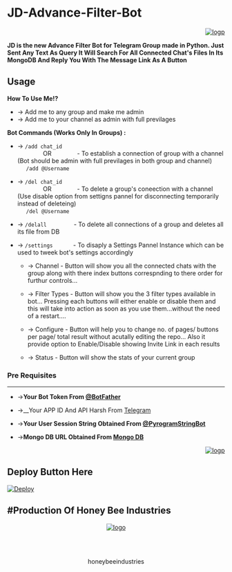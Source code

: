 # JD-Advance-Filter-Bot
<p align="right">
  <a href="https://www.t.me/thejdbot">
    <img src="https://i.ibb.co/nzFjKMD/Masterjd.png" alt="logp" border="0">
  </a>
</p>

__JD is the new Advance Filter Bot for Telegram Group made in Python. Just Sent Any Text As Query It Will Search For All Connected Chat's Files In Its MongoDB And Reply You With The Message Link As A Button__

## Usage

**__How To Use Me!?__**

* -> Add me to any group and make me admin<br>
* -> Add me to your channel as admin with full previlages

**Bot Commands (Works Only In Groups) :**


  * -> `/add chat_id`<br>
     &nbsp;&nbsp;&nbsp;&nbsp;&nbsp;&nbsp;&nbsp;&nbsp;&nbsp;&nbsp;&nbsp;&nbsp;&nbsp;&nbsp;
OR
     &nbsp;&nbsp;&nbsp;&nbsp;&nbsp;&nbsp;&nbsp;&nbsp;&nbsp;&nbsp;&nbsp;&nbsp;&nbsp;&nbsp;- To establish a connection of group with a channel (Bot should be admin with full previlages in both group and channel)<br>
    &nbsp;&nbsp;&nbsp;&nbsp;&nbsp;`/add @Username`


  * -> `/del chat_id`<br>
     &nbsp;&nbsp;&nbsp;&nbsp;&nbsp;&nbsp;&nbsp;&nbsp;&nbsp;&nbsp;&nbsp;&nbsp;&nbsp;&nbsp;
OR 
    &nbsp;&nbsp;&nbsp;&nbsp;&nbsp;&nbsp;&nbsp;&nbsp;&nbsp;&nbsp;&nbsp;&nbsp;&nbsp;&nbsp;- To delete a group's coneection with a channel (Use disable option from settigns pannel for disconnecting temporarily instead of deleteing)<br>
    &nbsp;&nbsp;&nbsp;&nbsp; `/del @Username`


  * -> `/delall`&nbsp;&nbsp;&nbsp;&nbsp;&nbsp;&nbsp;&nbsp;&nbsp;&nbsp;&nbsp;&nbsp;&nbsp;&nbsp;&nbsp;&nbsp; - To delete all connections of a group and deletes all its file from DB
  
  * -> `/settings`&nbsp;&nbsp;&nbsp;&nbsp;&nbsp;&nbsp;&nbsp;&nbsp;&nbsp;&nbsp;&nbsp; -  To disaply a Settings Pannel Instance which can be used to tweek bot's settings accordingly

    * -> Channel - Button will show you all the connected chats with the group along with there index buttons correspnding to there order for furthur controls...

    * -> Filter Types - Button will show you the 3 filter types available in bot... Pressing each buttons will either enable or disable them and this will take into action as soon as you use them...without the need of a restart....

    * -> Configure - Button will help you to change no. of pages/ buttons per page/ total result without acutally editing the repo... Also it provide option to Enable/Disable  showing Invite Link in each results

    * -> Status - Button will show the stats of your current group

### Pre Requisites 
------------------
* ->__Your Bot Token From [@BotFather](http://www.telegram.dog/BotFather)__

* ->__Your APP ID And API Harsh From [Telegram](http://www.my.telegram.org)

* ->__Your User Session String Obtained From [@PyrogramStringBot](http://www.telegram.dog/PyrogramStringBot)__

* ->__Mongo DB URL Obtained From [Mongo DB](http://www.mongodb.com)__

 <p align="right">
  <a href="https://www.t.me/thejdbot">
    <img src="https://i.ibb.co/P4B0NFJ/masterimage.gif" alt="logp" border="0">
  </a>
</p>


## Deploy Button Here

[![Deploy](https://www.herokucdn.com/deploy/button.svg)](https://heroku.com/deploy?template=https://github.com/akhilbaiju/JD-Advance-Filter-Bot)


##  #Production Of Honey Bee Industries
<p align="center">
  <a href="https://www.t.me/honeybeemovies">
    <img src="https://i.ibb.co/CnFbC9c/st-100x100.png" alt="logo" border="0">
  </a>
</p>
</br>
</br>
<p align="center">
  honeybeeindustries
</p>

